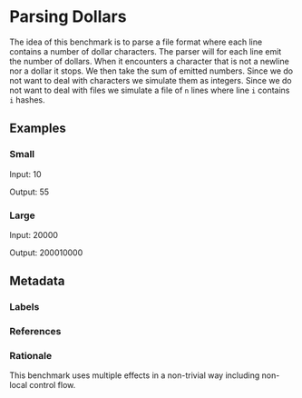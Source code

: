 # Parsing Dollars

The idea of this benchmark is to parse a file format where each line contains a
number of dollar characters. The parser will for each line emit the number of
dollars. When it encounters a character that is not a newline nor a dollar it
stops. We then take the sum of emitted numbers. Since we do not want to deal
with characters we simulate them as integers. Since we do not want to deal with
files we simulate a file of `n` lines where line `i` contains `i` hashes.

## Examples

### Small

Input: 10

Output: 55

### Large

Input: 20000

Output: 200010000

## Metadata

### Labels

### References

### Rationale

This benchmark uses multiple effects in a non-trivial way including non-local
control flow.

